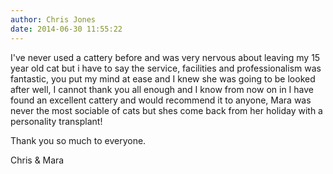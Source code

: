 ```yaml
---
author: Chris Jones
date: 2014-06-30 11:55:22
---
```

I've never used a cattery before and was very nervous about leaving my 15 year old cat but i have to say the service, facilities and professionalism was fantastic, you put my mind at ease and I knew she was going to be looked after well, I cannot thank you all enough and I know from now on in I have found an excellent cattery and would recommend it to anyone, Mara was never the most sociable of cats but shes come back from her holiday with a personality transplant!

Thank you so much to everyone.

Chris &amp; Mara

